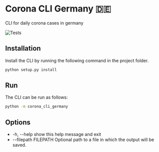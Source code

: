 # Corona CLI Germany :de:

CLI for daily corona cases in germany

![Tests](https://github.com/lasso-codie/corona-cli-germany/workflows/Tests/badge.svg?branch=main)

## Installation

Install the CLI by running the following command in the project folder.

```python
python setup.py install
```

## Run

The CLI can be run as follows:

```bash
python -m corona_cli_germany
```

## Options

-  -h, --help           show this help message and exit
-  --filepath FILEPATH  Optional path to a file in which the output will be
                       saved.
